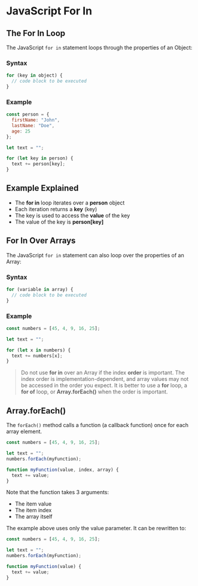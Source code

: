 # JavaScript For In

## The For In Loop

The JavaScript `for in` statement loops through the properties of an Object:

### Syntax

```javascript
for (key in object) {
  // code block to be executed
}
```

### Example

```javascript
const person = {
  firstName: "John",
  lastName: "Doe",
  age: 25
};

let text = "";

for (let key in person) {
  text += person[key];
}
```

## Example Explained

* The **for in** loop iterates over a **person** object
* Each iteration returns a **key** (key)
* The key is used to access the **value** of the key
* The value of the key is **person[key]**

## For In Over Arrays

The JavaScript `for in` statement can also loop over the properties of an Array:

### Syntax

```javascript
for (variable in array) {
  // code block to be executed
}
```

### Example

```javascript
const numbers = [45, 4, 9, 16, 25];

let text = "";

for (let x in numbers) {
  text += numbers[x];
}
```

> Do not use **for in** over an Array if the index **order** is important.
> The index order is implementation-dependent, and array values may not be accessed in the order you expect.
> It is better to use a **for** loop, a **for of** loop, or **Array.forEach()** when the order is important.

## Array.forEach()

The `forEach()` method calls a function (a callback function) once for each array element.

```javascript
const numbers = [45, 4, 9, 16, 25];

let text = "";
numbers.forEach(myFunction);

function myFunction(value, index, array) {
  text += value;
}
```

Note that the function takes 3 arguments:

* The item value
* The item index 
* The array itself

The example above uses only the value parameter. It can be rewritten to:

```javascript
const numbers = [45, 4, 9, 16, 25];

let text = "";
numbers.forEach(myFunction);

function myFunction(value) {
  text += value;
}
```